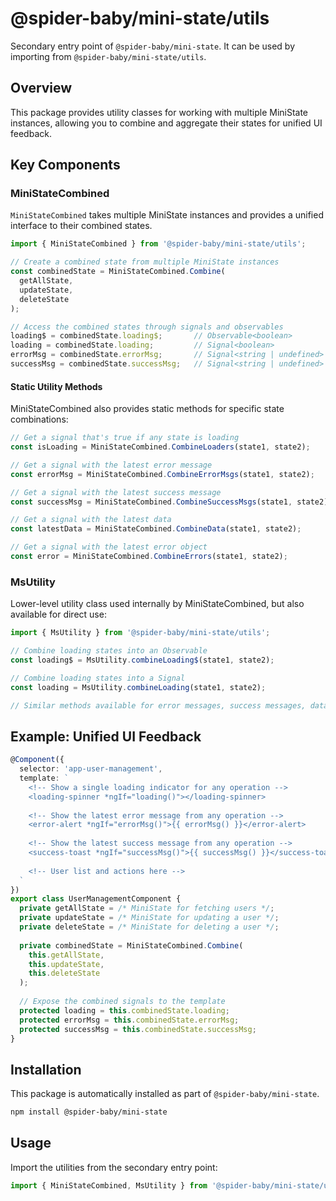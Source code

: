 # @spider-baby/mini-state/utils

Secondary entry point of `@spider-baby/mini-state`. It can be used by importing from `@spider-baby/mini-state/utils`.

## Overview

This package provides utility classes for working with multiple MiniState instances, allowing you to combine and aggregate their states for unified UI feedback.

## Key Components

### MiniStateCombined

`MiniStateCombined` takes multiple MiniState instances and provides a unified interface to their combined states.

```typescript
import { MiniStateCombined } from '@spider-baby/mini-state/utils';

// Create a combined state from multiple MiniState instances
const combinedState = MiniStateCombined.Combine(
  getAllState,
  updateState,
  deleteState
);

// Access the combined states through signals and observables
loading$ = combinedState.loading$;       // Observable<boolean>
loading = combinedState.loading;         // Signal<boolean>
errorMsg = combinedState.errorMsg;       // Signal<string | undefined>
successMsg = combinedState.successMsg;   // Signal<string | undefined>
```

#### Static Utility Methods

MiniStateCombined also provides static methods for specific state combinations:

```typescript
// Get a signal that's true if any state is loading
const isLoading = MiniStateCombined.CombineLoaders(state1, state2);

// Get a signal with the latest error message
const errorMsg = MiniStateCombined.CombineErrorMsgs(state1, state2);

// Get a signal with the latest success message
const successMsg = MiniStateCombined.CombineSuccessMsgs(state1, state2);

// Get a signal with the latest data
const latestData = MiniStateCombined.CombineData(state1, state2);

// Get a signal with the latest error object
const error = MiniStateCombined.CombineErrors(state1, state2);
```

### MsUtility

Lower-level utility class used internally by MiniStateCombined, but also available for direct use:

```typescript
import { MsUtility } from '@spider-baby/mini-state/utils';

// Combine loading states into an Observable
const loading$ = MsUtility.combineLoading$(state1, state2);

// Combine loading states into a Signal
const loading = MsUtility.combineLoading(state1, state2);

// Similar methods available for error messages, success messages, data, etc.
```

## Example: Unified UI Feedback

```typescript
@Component({
  selector: 'app-user-management',
  template: `
    <!-- Show a single loading indicator for any operation -->
    <loading-spinner *ngIf="loading()"></loading-spinner>
    
    <!-- Show the latest error message from any operation -->
    <error-alert *ngIf="errorMsg()">{{ errorMsg() }}</error-alert>
    
    <!-- Show the latest success message from any operation -->
    <success-toast *ngIf="successMsg()">{{ successMsg() }}</success-toast>
    
    <!-- User list and actions here -->
  `
})
export class UserManagementComponent {
  private getAllState = /* MiniState for fetching users */;
  private updateState = /* MiniState for updating a user */;
  private deleteState = /* MiniState for deleting a user */;
  
  private combinedState = MiniStateCombined.Combine(
    this.getAllState, 
    this.updateState, 
    this.deleteState
  );
  
  // Expose the combined signals to the template
  protected loading = this.combinedState.loading;
  protected errorMsg = this.combinedState.errorMsg;
  protected successMsg = this.combinedState.successMsg;
}
```

## Installation

This package is automatically installed as part of `@spider-baby/mini-state`.

```bash
npm install @spider-baby/mini-state
```

## Usage

Import the utilities from the secondary entry point:

```typescript
import { MiniStateCombined, MsUtility } from '@spider-baby/mini-state/utils';
```
